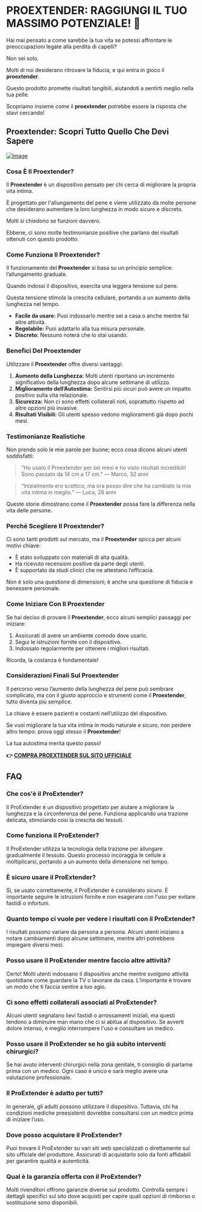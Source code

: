 # PROEXTENDER: RAGGIUNGI IL TUO MASSIMO POTENZIALE! 🚀

Hai mai pensato a come sarebbe la tua vita se potessi affrontare le preoccupazioni legate alla perdita di capelli? 

Non sei solo. 

Molti di noi desiderano ritrovare la fiducia, e qui entra in gioco il **proextender**. 

Questo prodotto promette risultati tangibili, aiutandoti a sentirti meglio nella tua pelle. 

Scopriamo insieme come il **proextender** potrebbe essere la risposta che stavi cercando!

## Proextender: Scopri Tutto Quello Che Devi Sapere

[![Image](https://www2.sellhealth.com/26/proextender_2_2.jpg)](https://gchaffi.com/r5Xb3GlN)

### Cosa È Il Proextender?

Il **Proextender** è un dispositivo pensato per chi cerca di migliorare la propria vita intima. 

È progettato per l'allungamento del pene e viene utilizzato da molte persone che desiderano aumentare la loro lunghezza in modo sicuro e discreto.

Molti si chiedono se funzioni davvero. 

Ebbene, ci sono molte testimonianze positive che parlano dei risultati ottenuti con questo prodotto.

### Come Funziona Il Proextender?

Il funzionamento del **Proextender** si basa su un principio semplice: l’allungamento graduale. 

Quando indossi il dispositivo, esercita una leggera tensione sul pene.

Questa tensione stimola la crescita cellulare, portando a un aumento della lunghezza nel tempo.

- **Facile da usare:** Puoi indossarlo mentre sei a casa o anche mentre fai altre attività.
- **Regolabile:** Puoi adattarlo alla tua misura personale.
- **Discreto:** Nessuno noterà che lo stai usando.

### Benefici Del Proextender

Utilizzare il **Proextender** offre diversi vantaggi:

1. **Aumento della Lunghezza:** Molti utenti riportano un incremento significativo della lunghezza dopo alcune settimane di utilizzo.
2. **Miglioramento dell’Autostima:** Sentirsi più sicuri può avere un impatto positivo sulla vita relazionale.
3. **Sicurezza:** Non ci sono effetti collaterali noti, soprattutto rispetto ad altre opzioni più invasive.
4. **Risultati Visibili:** Gli utenti spesso vedono miglioramenti già dopo pochi mesi.

### Testimonianze Realistiche

Non prendo solo le mie parole per buone; ecco cosa dicono alcuni utenti soddisfatti:

> “Ho usato il Proextender per sei mesi e ho visto risultati incredibili! Sono passato da 14 cm a 17 cm.” 
> — Marco, 32 anni

> “Inizialmente ero scettico, ma ora posso dire che ha cambiato la mia vita intima in meglio.” 
> — Luca, 28 anni

Queste storie dimostrano come il **Proextender** possa fare la differenza nella vita delle persone.

### Perché Scegliere Il Proextender?

Ci sono tanti prodotti sul mercato, ma il **Proextender** spicca per alcuni motivi chiave:

- È stato sviluppato con materiali di alta qualità.
- Ha ricevuto recensioni positive da parte degli utenti.
- È supportato da studi clinici che ne attestano l’efficacia.

Non è solo una questione di dimensioni; è anche una questione di fiducia e benessere personale.

### Come Iniziare Con Il Proextender

Se hai deciso di provare il **Proextender**, ecco alcuni semplici passaggi per iniziare:

1. Assicurati di avere un ambiente comodo dove usarlo.
2. Segui le istruzioni fornite con il dispositivo.
3. Indossalo regolarmente per ottenere i migliori risultati.

Ricorda, la costanza è fondamentale!

### Considerazioni Finali Sul Proextender

Il percorso verso l’aumento della lunghezza del pene può sembrare complicato, ma con il giusto approccio e strumenti come il **Proextender**, tutto diventa più semplice.

La chiave è essere pazienti e costanti nell’utilizzo del dispositivo.

Se vuoi migliorare la tua vita intima in modo naturale e sicuro, non perdere altro tempo: prova oggi stesso il **Proextender**!

La tua autostima merita questo passo!



**👉 [COMPRA PROEXTENDER SUL SITO UFFICIALE](https://gchaffi.com/r5Xb3GlN)**

## FAQ

### Che cos'è il ProExtender?
Il ProExtender è un dispositivo progettato per aiutare a migliorare la lunghezza e la circonferenza del pene. Funziona applicando una trazione delicata, stimolando così la crescita dei tessuti.

### Come funziona il ProExtender?
Il ProExtender utilizza la tecnologia della trazione per allungare gradualmente il tessuto. Questo processo incoraggia le cellule a moltiplicarsi, portando a un aumento della dimensione nel tempo.

### È sicuro usare il ProExtender?
Sì, se usato correttamente, il ProExtender è considerato sicuro. È importante seguire le istruzioni fornite e non esagerare con l'uso per evitare fastidi o infortuni.

### Quanto tempo ci vuole per vedere i risultati con il ProExtender?
I risultati possono variare da persona a persona. Alcuni utenti iniziano a notare cambiamenti dopo alcune settimane, mentre altri potrebbero impiegare diversi mesi.

### Posso usare il ProExtender mentre faccio altre attività?
Certo! Molti utenti indossano il dispositivo anche mentre svolgono attività quotidiane come guardare la TV o lavorare da casa. L’importante è trovare un modo che ti faccia sentire a tuo agio.

### Ci sono effetti collaterali associati al ProExtender?
Alcuni utenti segnalano lievi fastidi o arrossamenti iniziali, ma questi tendono a diminuire man mano che ci si abitua al dispositivo. Se avverti dolore intenso, è meglio interrompere l'uso e consultare un medico.

### Posso usare il ProExtender se ho già subito interventi chirurgici?
Se hai avuto interventi chirurgici nella zona genitale, ti consiglio di parlarne prima con un medico. Ogni caso è unico e sarà meglio avere una valutazione professionale.

### Il ProExtender è adatto per tutti?
In generale, gli adulti possono utilizzare il dispositivo. Tuttavia, chi ha condizioni mediche preesistenti dovrebbe consultarsi con un medico prima di iniziare l’uso.

### Dove posso acquistare il ProExtender?
Puoi trovare il ProExtender su vari siti web specializzati o direttamente sul sito ufficiale del produttore. Assicurati di acquistarlo solo da fonti affidabili per garantire qualità e autenticità.

### Qual è la garanzia offerta con il ProExtender?
Molti rivenditori offrono garanzie diverse sul prodotto. Controlla sempre i dettagli specifici sul sito dove acquisti per capire quali opzioni di rimborso o sostituzione sono disponibili.